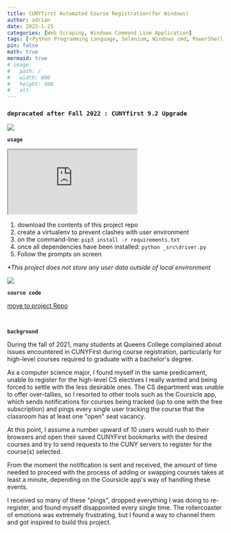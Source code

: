 ```yaml
---
title: CUNYfirst Automated Course Registration(for Windows)
author: adrian
date: 2022-1-25
categories: [Web Scraping, Windows Command Line Application]
tags: [🔥Python Programming Language, Selenium, Windows cmd, PowerShell ]
pin: false
math: true
mermaid: true
# image:
#   path: /
#   width: 800
#   height: 500
#   alt: 
---
```

### **`depracated after Fall 2022 : CUNYfirst 9.2 Upgrade`**


<img src="/posts/linebreak-fire.png" class="line-break" >



**`usage`**

<!-- copy and paste. Modify height and width if desired. -->
<p class="video" >
<iframe 
class="embeddedObject shadow resizable" 
name="embedded_content" 
scrolling="no" frameborder="4" type="text/html" 
        style="overflow:hidden;" src="https://www.screencast.com/users/LawlietAdrianLaw/folders/Default/media/e876c450-733a-463f-aa88-7c8140f11eec/embed" 
 
webkitallowfullscreen mozallowfullscreen allowfullscreen></iframe></p>

1. download the contents of this project repo
2. create a virtualenv to prevent clashes with user environment
3. on the command-line:   `pip3 install -r requirements.txt`
4. once all dependencies have been installed:  `python _src\driver.py `
5. Follow the prompts on screen

_*This project does not store any user data outside of local environment_


<img src="/posts/linebreak-fire.png" class="line-break" >


**`source code`**

<a href="https://github.com/adrianmnh/CUNYfirst_RegistrationScraper"> move to project Repo</a>

<br>

**`background`**

During the fall of 2021, many students at Queens College complained about issues encountered in CUNYFirst during course registration, particularly for high-level courses required to graduate with a bachelor's degree.

As a computer science major, I found myself in the same predicament, unable to register for the high-level CS electives I really wanted and being forced to settle with the less desirable ones. The CS department was unable to offer over-tallies, so I resorted to other tools such as the Coursicle app, which sends notifications for courses being tracked (up to one with the free subscription) and pings every single user tracking the course that the classroom has at least one "open" seat vacancy.

At this point, I assume a number upward of 10 users would rush to their browsers and open their saved CUNYFirst bookmarks with the desired courses and try to send requests to the CUNY servers to register for the course(s) selected.

From the moment the notification is sent and received, the amount of time needed to proceed with the process of adding or swapping courses takes at least a minute, depending on the Coursicle app's way of handling these events.

I received so many of these "pings", dropped everything I was doing to re-register, and found myself disappointed every single time. The rollercoaster of emotions was extremely frustrating, but I found a way to channel them and got inspired to build this project.
